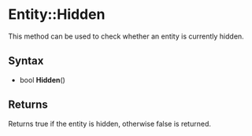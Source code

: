 # Entity::Hidden #
This method can be used to check whether an entity is currently hidden.

## Syntax ##
- bool **Hidden**()

## Returns ##
Returns true if the entity is hidden, otherwise false is returned.
